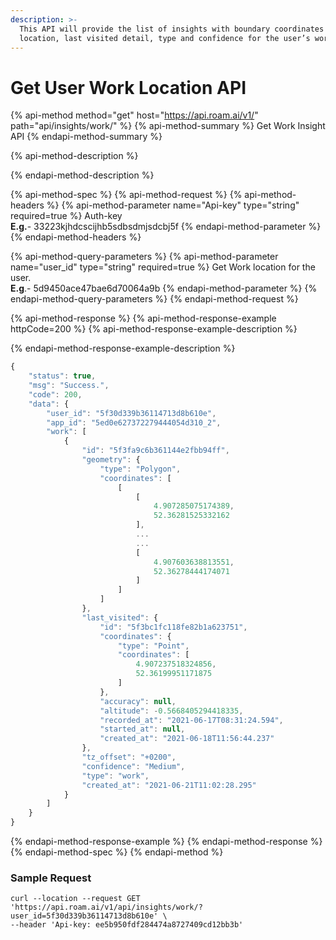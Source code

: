 ```yaml
---
description: >-
  This API will provide the list of insights with boundary coordinates of the
  location, last visited detail, type and confidence for the user’s work.
---
```


# Get User Work Location API

{% api-method method="get" host="https://api.roam.ai/v1/" path="api/insights/work/" %}
{% api-method-summary %}
Get Work Insight API
{% endapi-method-summary %}

{% api-method-description %}

{% endapi-method-description %}

{% api-method-spec %}
{% api-method-request %}
{% api-method-headers %}
{% api-method-parameter name="Api-key" type="string" required=true %}
Auth-key  
**E.g.**- 33223kjhdcscijhb5sdbsdmjsdcbj5f
{% endapi-method-parameter %}
{% endapi-method-headers %}

{% api-method-query-parameters %}
{% api-method-parameter name="user\_id" type="string" required=true %}
Get Work location for the user.  
**E.g**.- 5d9450ace47bae6d70064a9b
{% endapi-method-parameter %}
{% endapi-method-query-parameters %}
{% endapi-method-request %}

{% api-method-response %}
{% api-method-response-example httpCode=200 %}
{% api-method-response-example-description %}

{% endapi-method-response-example-description %}

```javascript
{
    "status": true,
    "msg": "Success.",
    "code": 200,
    "data": {
        "user_id": "5f30d339b36114713d8b610e",
        "app_id": "5ed0e627372279444054d310_2",
        "work": [
            {
                "id": "5f3fa9c6b361144e2fbb94ff",
                "geometry": {
                    "type": "Polygon",
                    "coordinates": [
                        [
                            [
                                4.907285075174389,
                                52.36281525332162
                            ],
                            ...
                            ...
                            [
                                4.907603638813551,
                                52.36278444174071
                            ]
                        ]
                    ]
                },
                "last_visited": {
                    "id": "5f3bc1fc118fe82b1a623751",
                    "coordinates": {
                        "type": "Point",
                        "coordinates": [
                            4.907237518324856,
                            52.36199951171875
                        ]
                    },
                    "accuracy": null,
                    "altitude": -0.5668405294418335,
                    "recorded_at": "2021-06-17T08:31:24.594",
                    "started_at": null,
                    "created_at": "2021-06-18T11:56:44.237"
                },
                "tz_offset": "+0200",
                "confidence": "Medium",
                "type": "work",
                "created_at": "2021-06-21T11:02:28.295"
            }
        ]
    }
}
```
{% endapi-method-response-example %}
{% endapi-method-response %}
{% endapi-method-spec %}
{% endapi-method %}

### Sample Request <a id="InsightsAPI-SampleRequest.2"></a>

```text
curl --location --request GET 'https://api.roam.ai/v1/api/insights/work/?user_id=5f30d339b36114713d8b610e' \
--header 'Api-key: ee5b950fdf284474a8727409cd12bb3b'
```


